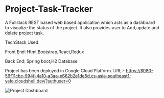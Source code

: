 # Project-Task-Tracker
A Fullstack REST based web based application which acts as a dashboard to visualize the status of the project.
It also provides user to Add,update and delete project task.

TechStack Used:

Front End: Html,Bootstrap,React,Redux

Back End: Spring boot,H2 Database

Project has been deployed in Google Cloud Platform.
URL:- https://8080-56f11cbc-994f-4a10-a3aa-e662b2e1de5d.cs-asia-southeast1-yelo.cloudshell.dev/?authuser=0 


![Project Dashboard](https://github.com/Koushikj9823/ProjectDashboard/blob/master/images/Dashboard.png)

